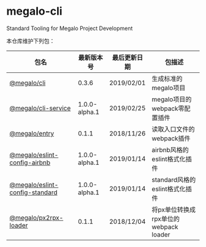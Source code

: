 # megalo-cli
Standard Tooling for Megalo Project Development 


本仓库维护下列包：

| 包名 | 最新版本号 | 最后更新日期 | 包描述
| ------ | ------ | ------ | ------ |
| [@megalo/cli](./packages/@megalo/cli) | 0.3.6 | 2019/02/01 | 生成标准的megalo项目 |
| [@megalo/cli-service](./packages/@megalo/cli-service) | 1.0.0-alpha.1 | 2019/02/25 | megalo项目的webpack零配置插件
| [@megalo/entry](./packages/@megalo/entry) | 0.1.1 | 2018/11/26 | 读取入口文件的webpack插件 |
| [@megalo/eslint-config-airbnb](./packages/@megalo/eslint-config-airbnb) | 1.0.0-alpha.1 | 2019/01/14 | airbnb风格的eslint格式化插件 |
| [@megalo/eslint-config-standard](./packages/@megalo/eslint-config-standard) | 1.0.0-alpha.1 | 2019/01/14 | standard风格的eslint格式化插件 |
| [@megalo/px2rpx-loader](./packages/@megalo/px2rpx-loader) | 0.1.1 | 2018/12/04 | 将px单位转换成rpx单位的webpack loader |
